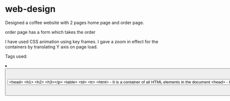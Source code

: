 # web-design

Designed a coffee website with 2 pages home page and order page.

order page has a form which takes the order

I have used CSS animation using key frames.
I gave a zoom in effect for the containers by translating Y axis on page load.


Tags used:
<img> <li> <div> <button> <table> <span> <label> <form> <select> <input> <select> <option> <link> <title> <head> <h1> <h2> <h3>
<table> <td> <tr>
        
<html> - It is a container of all HTML elements in the document
<head> - It is a container of metadata
<link> - it is used to link external stylesheets or add favicon
<title> - It defines the title of the document
<body> - It defines the document body
<header> - It represents a container for introduction
<div> - It defines a section in a HTML document
<h1>,<h2>,<h3> - Used for headings
<nav> - Defines set of navigation links
<ul>,<li> - unordered list
<a> - Used to define a hyperlink to link different HTML pages
<form> - used to create a form
<img> - used to insert image
<table> - Defines HTML table
<td> - table data
<tr> - table row
<select> - used to create a drop down
<label> - Defines a label for different HTML elements
 
